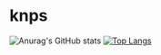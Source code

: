 # knps
![Anurag's GitHub stats](https://github-readme-stats.vercel.app/api?username=delay-100&show_icons=true&theme=radical)
[![Top Langs](https://github-readme-stats.vercel.app/api/top-langs/?username=delay-100&layout=compact)](https://github.com/delay-100/github-readme-stats)
